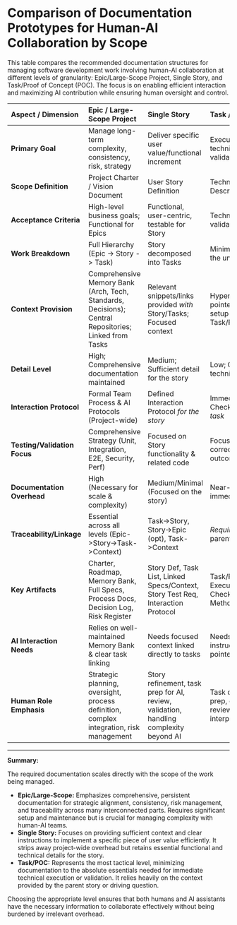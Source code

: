 # Comparison of Documentation Prototypes for Human-AI Collaboration by Scope

This table compares the recommended documentation structures for managing software development work involving human-AI collaboration at different levels of granularity: Epic/Large-Scope Project, Single Story, and Task/Proof of Concept (POC). The focus is on enabling efficient interaction and maximizing AI contribution while ensuring human oversight and control.

| Aspect / Dimension          | Epic / Large-Scope Project                        | Single Story                                    | Task / POC                                           |
| :-------------------------- | :------------------------------------------------ | :---------------------------------------------- | :--------------------------------------------------- |
| **Primary Goal**            | Manage long-term complexity, consistency, risk, strategy | Deliver specific user value/functional increment | Execute specific technical action or validate feasibility/learn |
| **Scope Definition**        | Project Charter / Vision Document                 | User Story Definition                           | Technical Task Description / POC Goal                |
| **Acceptance Criteria**     | High-level business goals; Functional for Epics   | Functional, user-centric, testable for Story    | Technical completion or validation/measurement       |
| **Work Breakdown**          | Full Hierarchy (Epic -> Story -> Task)            | Story decomposed into Tasks                     | Minimal/None (Task is the unit)                      |
| **Context Provision**       | Comprehensive Memory Bank (Arch, Tech, Standards, Decisions); Central Repositories; Linked from Tasks | Relevant snippets/links provided *with* Story/Tasks; Focused context | Hyper-focused code pointers, constraints, setup *only* for the Task/POC |
| **Detail Level**            | High; Comprehensive documentation maintained      | Medium; Sufficient detail for the story         | Low; Only immediate technical details                |
| **Interaction Protocol**    | Formal Team Process & AI Protocols (Project-wide) | Defined Interaction Protocol *for the story*    | Immediate, tactical Checkpoints *for the task*       |
| **Testing/Validation Focus**| Comprehensive Strategy (Unit, Integration, E2E, Security, Perf) | Focused on Story functionality & related code   | Focused on technical correctness or POC outcome      |
| **Documentation Overhead**  | High (Necessary for scale & complexity)           | Medium/Minimal (Focused on the story)           | Near-Zero (Focused on immediate execution)           |
| **Traceability/Linkage**    | Essential across all levels (Epic->Story->Task->Context) | Task->Story, Story->Epic (opt), Task->Context | *Requires* link back to parent Story/Question        |
| **Key Artifacts**           | Charter, Roadmap, Memory Bank, Full Specs, Process Docs, Decision Log, Risk Register | Story Def, Task List, Linked Specs/Context, Story Test Req, Interaction Protocol | Task/POC Def, Execution Context, Checkpoints, Validation Method |
| **AI Interaction Needs**    | Relies on well-maintained Memory Bank & clear task linking | Needs focused context linked directly to tasks | Needs precise technical instructions & code pointers |
| **Human Role Emphasis**     | Strategic planning, oversight, process definition, complex integration, risk management | Story refinement, task prep for AI, review, validation, handling complexity beyond AI | Task definition, context prep, quick review/unblocking, interpreting POC results |

---

**Summary:**

The required documentation scales directly with the scope of the work being managed.

*   **Epic/Large-Scope:** Emphasizes comprehensive, persistent documentation for strategic alignment, consistency, risk management, and traceability across many interconnected parts. Requires significant setup and maintenance but is crucial for managing complexity with human-AI teams.
*   **Single Story:** Focuses on providing sufficient context and clear instructions to implement a specific piece of user value efficiently. It strips away project-wide overhead but retains essential functional and technical details for the story.
*   **Task/POC:** Represents the most tactical level, minimizing documentation to the absolute essentials needed for immediate technical execution or validation. It relies heavily on the context provided by the parent story or driving question.

Choosing the appropriate level ensures that both humans and AI assistants have the necessary information to collaborate effectively without being burdened by irrelevant overhead.